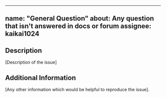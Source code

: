   ---
name: "General Question"
about: Any question that isn't answered in docs or forum
assignee: kaikai1024
  ---

## Description

[Description of the issue]

## Additional Information

[Any other information which would be helpful to reproduce the issue].
